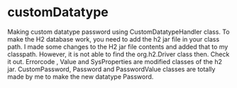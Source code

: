 # customDatatype
Making custom datatype password using CustomDatatypeHandler class.
To make the H2 database work, you need to add the h2 jar file in your class path. I made some changes to the H2 jar file contents and added that to my classpath. However, it is not able to find the org.h2.Driver class then. Check it out.
Errorcode , Value and SysProperties are modified classes of the h2 jar. CustomPassword, Password and PasswordValue classes are totally made by me to make the new datatype Password.

